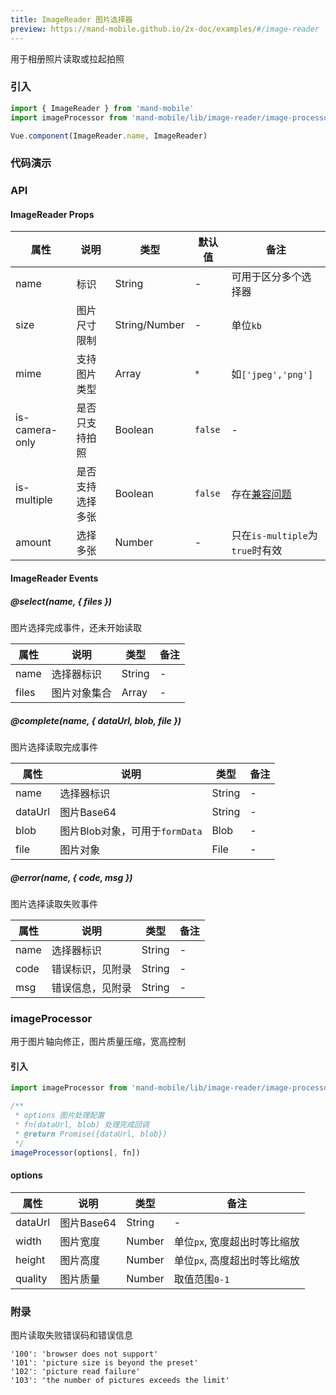 ```yaml
---
title: ImageReader 图片选择器
preview: https://mand-mobile.github.io/2x-doc/examples/#/image-reader
---
```


用于相册照片读取或拉起拍照

### 引入

```javascript
import { ImageReader } from 'mand-mobile'
import imageProcessor from 'mand-mobile/lib/image-reader/image-processor' // 图片处理插件，用法参考#imageProcessor

Vue.component(ImageReader.name, ImageReader)
```

### 代码演示
<!-- DEMO -->

### API

#### ImageReader Props
|属性 | 说明 | 类型 | 默认值 | 备注|
|----|-----|------|------|------|
|name|标识|String|-|可用于区分多个选择器|
|size|图片尺寸限制|String/Number|-|单位`kb`|
|mime|支持图片类型|Array|`*`|如`['jpeg','png']`|
|is-camera-only|是否只支持拍照|Boolean|`false`|-|
|is-multiple|是否支持选择多张|Boolean|`false`|存在[兼容问题](https://caniuse.com/#feat=input-file-multiple)|
|amount|选择多张|Number|-|只在`is-multiple`为`true`时有效|

#### ImageReader Events

##### @select(name, { files })
图片选择完成事件，还未开始读取

|属性 | 说明 | 类型| 备注|
|-----|-----|-----|-----|
|name|选择器标识|String|-|
|files|图片对象集合|Array<File>|-|

##### @complete(name, { dataUrl, blob, file })
图片选择读取完成事件

|属性 | 说明 | 类型| 备注|
|-----|-----|-----|-----|
|name|选择器标识|String|-|
|dataUrl|图片Base64|String|-|
|blob|图片Blob对象，可用于`formData`|Blob|-|
|file|图片对象|File|-|

##### @error(name, { code, msg })
图片选择读取失败事件

|属性 | 说明 | 类型| 备注|
|-----|-----|-----|-----|
|name|选择器标识|String|-|
|code|错误标识，见附录|String|-|
|msg|错误信息，见附录|String|-|

### imageProcessor

用于图片轴向修正，图片质量压缩，宽高控制

#### 引入

```javascript
import imageProcessor from 'mand-mobile/lib/image-reader/image-processor'

/**
 * options 图片处理配置
 * fn(dataUrl, blob) 处理完成回调
 * @return Promise({dataUrl, blob})
 */
imageProcessor(options[, fn])

```

#### options

|属性 | 说明 | 类型| 备注|
|-----|-----|-----|-----|
|dataUrl|图片Base64|String|-|
|width|图片宽度|Number|单位`px`, 宽度超出时等比缩放|
|height|图片高度|Number|单位`px`, 高度超出时等比缩放|
|quality|图片质量|Number|取值范围`0-1`|

### 附录
图片读取失败错误码和错误信息

```
'100': 'browser does not support'
'101': 'picture size is beyond the preset'
'102': 'picture read failure'
'103': 'the number of pictures exceeds the limit'
```
